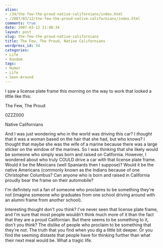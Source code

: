 ```yaml
---
alias:
- /34/the-few-the-proud-native-californians/index.html
- /2007/03/12/the-few-the-proud-native-californians/index.html
comments: true
date: 2007-03-12 11:48:34
layout: post
slug: the-few-the-proud-native-californians
title: The Few, The Proud, Native Californians
wordpress_id: 34
categories:
- Life
- Random
tags:
- Humor
- Life
- Seen-Around
---
```


I saw a license plate frame this morning on the way to work that looked a little like this:

 The Few, The Proud

0ZZZ000

  Native Californians


And I was just wondering who in the world was driving this car?  I _thought_ that it was a woman based on the hair that she had, but who knows?  I thought that maybe she was the wife of a marine because there was a large sticker on the window of the marines.  So I was thinking that she likely would be someone who simply was born and raised on California.  However, I wondered about who truly COULD drive a car with that license plate frame.  Would it be the Mexicans (well Spaniards then I suppose)?  Would it be the native Americans (commonly known as the Indians because of one Christopher Columbus?  Can anyone who is born and raised in California proudly bear the frame on their automobile?  

I'm definitely not a fan of someone who proclaims to be something they're not (imagine someone who graduates from one school driving around with an alumni frame from another school).  

Interesting thought don't you think?  I've never seen that license plate frame, and I'm sure that most people wouldn't think much more of it than the fact that they are a proud Californian.  But there seems to be something to it, don't you think?  The dislike of people who proclaim to be something that they're not.  The truth that you find when you dig a little bit deeper.  Or you find the seeming distaste that people have for thinking further than what their next meal would be.  What a tragic life.
